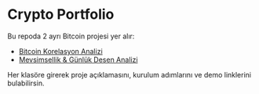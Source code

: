 # Crypto Portfolio

Bu repoda 2 ayrı Bitcoin projesi yer alır:

- [Bitcoin Korelasyon Analizi](./bitcoin-correlation)  
- [Mevsimsellik & Günlük Desen Analizi](./bitcoin-seasonality)  

Her klasöre girerek proje açıklamasını, kurulum adımlarını ve demo linklerini bulabilirsin.
